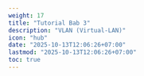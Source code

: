 ```yaml
---
weight: 17
title: "Tutorial Bab 3"
description: "VLAN (Virtual-LAN)"
icon: "hub"
date: "2025-10-13T12:06:26+07:00"
lastmod: "2025-10-13T12:06:26+07:00"
toc: true
---
```

